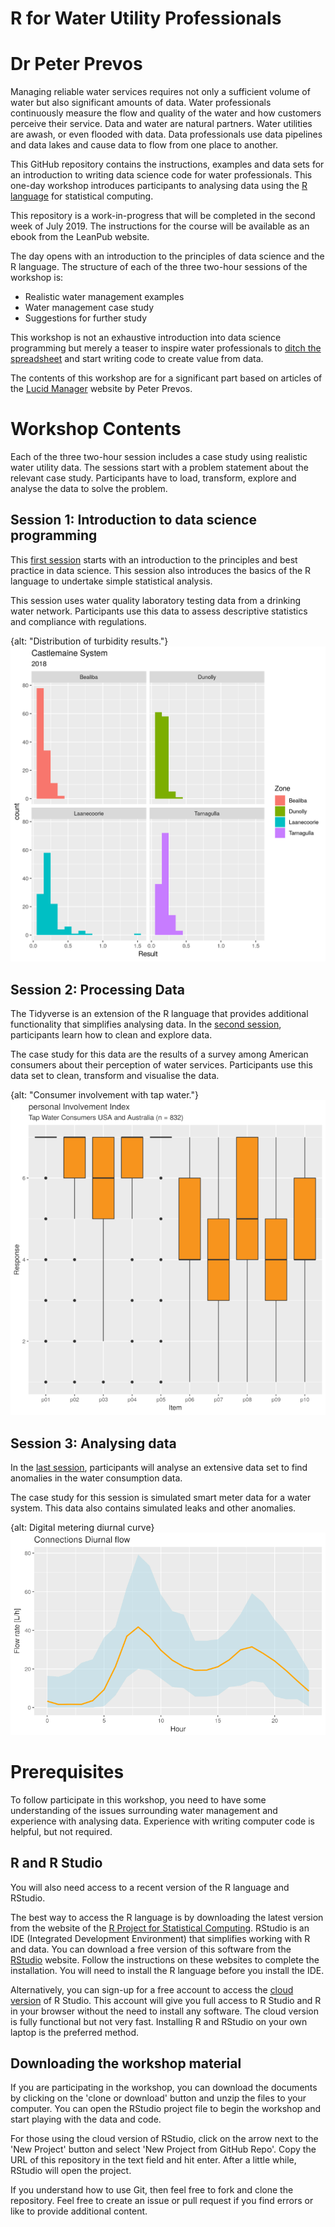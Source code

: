 # R for Water Utility Professionals
# Dr Peter Prevos

Managing reliable water services requires not only a sufficient volume of water but also significant amounts of data. Water professionals continuously measure the flow and quality of the water and how customers perceive their service. Data and water are natural partners. Water utilities are awash, or even flooded with data. Data professionals use data pipelines and data lakes and cause data to flow from one place to another.

This GitHub repository contains the instructions, examples and data sets for an introduction to writing data science code for water professionals. This one-day workshop introduces participants to analysing data using the [R language](https://www.r-project.org/about.html) for statistical computing.

This repository is a work-in-progress that will be completed in the second week of July 2019. The instructions for the course will be available as an ebook from the LeanPub website.

The day opens with an introduction to the principles of data science and the R language. The structure of each of the three two-hour sessions of the workshop is:

* Realistic water management examples
* Water management case study
* Suggestions for further study

This workshop is not an exhaustive introduction into data science programming but merely a teaser to inspire water professionals to [ditch the spreadsheet](https://lucidmanager.org/spreadsheets-for-data-science/) and start writing code to create value from data.
 
The contents of this workshop are for a significant part based on articles of the [Lucid Manager](https://lucidmanager.org/hydroinfromatics/) website by Peter Prevos.

# Workshop Contents
Each of the three two-hour session includes a case study using realistic water utility data. The sessions start with a problem statement about the relevant case study. Participants have to load, transform, explore and analyse the data to solve the problem.

## Session 1: Introduction to data science programming
This [first session](Session1.readme.md) starts with an introduction to the principles and best practice in data science. This session also introduces the basics of the R language to undertake simple statistical analysis.

This session uses water quality laboratory testing data from a drinking water network. Participants use this data to assess descriptive statistics and compliance with regulations.

{alt: "Distribution of turbidity results."}![Distribution of turbidity results](manuscript/images/turbidity-distribution.png)

## Session 2: Processing Data
The Tidyverse is an extension of the R language that provides additional functionality that simplifies analysing data. In the [second session](session2/readme.org "Session 2"), participants learn how to clean and explore data.

The case study for this data are the results of a survey among American consumers about their perception of water services. Participants use this data set to clean, transform and visualise the data.

{alt: "Consumer involvement with tap water."}![Consumer involvement with tap water](manuscript/images/consumer-involvement.png)

## Session 3: Analysing data
In the [last session](session3/readme.org), participants will analyse an extensive data set to find anomalies in the water consumption data.

The case study for this session is simulated smart meter data for a water system. This data also contains simulated leaks and other anomalies.

{alt: Digital metering diurnal curve}![Digital metering diurnal curve](manuscript/images/digital_metering.png)

# Prerequisites
To follow participate in this workshop, you need to have some understanding of the issues surrounding water management and experience with analysing data. Experience with writing computer code is helpful, but not required. 
## R and R Studio
You will also need access to a recent version of the R language and RStudio.

The best way to access the R language is by downloading the latest version from the website of the [R Project for Statistical Computing](https://www.r-project.org/). RStudio is an IDE (Integrated Development Environment) that simplifies working with R and data. You can download a free version of this software from the [RStudio](https://www.rstudio.com/) website. Follow the instructions on these websites to complete the installation. You will need to install the R language before you install the IDE.

Alternatively, you can sign-up for a free account to access the [cloud version](https://rstudio.cloud/) of R Studio. This account will give you full access to R Studio and R in your browser without the need to install any software. The cloud version is fully functional but not very fast. Installing R and RStudio on your own laptop is the preferred method.

## Downloading the workshop material
If you are participating in the workshop, you can download the documents by clicking on the 'clone or download' button and unzip the files to your computer. You can open the RStudio project file to begin the workshop and start playing with the data and code.

For those using the cloud version of RStudio, click on the arrow next to the 'New Project' button and select 'New Project from GitHub Repo'. Copy the URL of this repository in the text field and hit enter. After a little while, RStudio will open the project.

If you understand how to use Git, then feel free to fork and clone the repository. Feel free to create an issue or pull request if you find errors or like to provide additional content.
